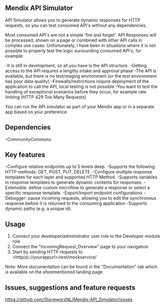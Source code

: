 ## Mendix API Simulator

API Simulator allows you to generate dynamic responses for HTTP requests, so you can test consumed API's without any dependencies.

Most consumed API's are not a simple 'fire and forget'. API Responses will be processed, shown on a page or combined with other API calls in complex use cases. Unfortunately, I have been in situations where it is not possible to properly test the logic surrounding consumed API's, for example:

-It is still in development, so all you have is the API structure.
-Getting access to the API requires a lengthy intake and approval phase
-The API is available, but there is no test/staging environment (or the test environment has poor data quality)
-Firewalls/restrictions require deployment of the application to call the API, local testing is not possible
-You want to test the handling of exceptional scenarios before they occur, for example rate limiting (HTTP 429 Too Many Requests)

You can run the API simulator as part of your Mendix app or in a separate app based on your preference. 

## Dependencies
-CommunityCommons

## Key features
-Configure relative endpoints up to 5 levels deep.
-Supports the following HTTP methods: GET, POST, PUT, DELETE.
-Configure multiple response templates for each layer and supported HTTP Method.
-Supports variables in response templates to generate dynamic contents for responses.
-Extensible: define custom microflow to generate a response or select a specific response template.
-Export/Import endpoint configurations
-Debugger: pause incoming requests, allowing you to edit the synchronous response before it is returned to the consuming application
-Supports dynamic paths (e.g. a unique id).

## Usage
1. Connect your developer/administrator user role to the Developer module role
2. Connect the "IncomingRequest_Overview" page to your navigation
3. Start by sending HTTP requests to <http(s)://yourappurl>/rest/mockservice/<anypath>

Note: More documentation can be found in the "Documentation" tab which is available on the aforementioned landing page

## Issues, suggestions and feature requests
https://github.com/StoneworxNL/Mendix-API_Simulator/issues

